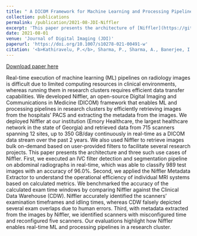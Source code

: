 ```yaml
---
title: " A DICOM Framework for Machine Learning and Processing Pipelines Against Real-time Radiology Images"
collection: publications
permalink: /publication/2021-08-JDI-Niffler
excerpt: 'This paper presents the architecture of [Niffler](https://github.com/Emory-HITI/Niffler/) DICOM framework.'
date: 2021-08-01
venue: 'Journal of Digital Imaging (JDI)'
paperurl: 'https://doi.org/10.1007/s10278-021-00491-w'
citation: '<b>Kathiravelu, P.</b>, Sharma, P., Sharma, A., Banerjee, I., Trivedi, T., Purkayastha, S., Sinha, P., Cadrin-Chenevert, A., Safdar, N., and Gichoya, J. A DICOM Framework for Machine Learning Pipelines against Real-Time Radiology Images. In Journal of Digital Imaging (JDI). 34(4), 1005-1013. August 2021.'
---
```


[Download paper here](https://doi.org/10.1007/s10278-021-00491-w)

Real-time execution of machine learning (ML) pipelines on radiology images is difficult due to limited computing resources in clinical environments, whereas running them in research clusters requires efficient data transfer capabilities. We developed Niffler, an open-source Digital Imaging and Communications in Medicine (DICOM) framework that enables ML and processing pipelines in research clusters by efficiently retrieving images from the hospitals’ PACS and extracting the metadata from the images. We deployed Niffler at our institution (Emory Healthcare, the largest healthcare network in the state of Georgia) and retrieved data from 715 scanners spanning 12 sites, up to 350 GB/day continuously in real-time as a DICOM data stream over the past 2 years. We also used Niffler to retrieve images bulk on-demand based on user-provided filters to facilitate several research projects. This paper presents the architecture and three such use cases of Niffler. First, we executed an IVC filter detection and segmentation pipeline on abdominal radiographs in real-time, which was able to classify 989 test images with an accuracy of 96.0%. Second, we applied the Niffler Metadata Extractor to understand the operational efficiency of individual MRI systems based on calculated metrics. We benchmarked the accuracy of the calculated exam time windows by comparing Niffler against the Clinical Data Warehouse (CDW). Niffler accurately identified the scanners’ examination timeframes and idling times, whereas CDW falsely depicted several exam overlaps due to human errors. Third, with metadata extracted from the images by Niffler, we identified scanners with misconfigured time and reconfigured five scanners. Our evaluations highlight how Niffler enables real-time ML and processing pipelines in a research cluster.
